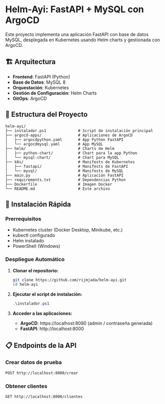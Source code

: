 # Helm-Ayi: FastAPI + MySQL con ArgoCD

Este proyecto implementa una aplicación FastAPI con base de datos MySQL, desplegada en Kubernetes usando Helm charts y gestionada con ArgoCD.

## 🏗️ Arquitectura

- **Frontend**: FastAPI (Python)
- **Base de Datos**: MySQL 8
- **Orquestación**: Kubernetes
- **Gestión de Configuración**: Helm Charts
- **GitOps**: ArgoCD

## 📁 Estructura del Proyecto

```
helm-ayi/
├── instalador.ps1              # Script de instalación principal
├── argocd-apps/                # Aplicaciones de ArgoCD
│   ├── argocdpython.yaml       # App Python FastAPI
│   └── argocdmysql.yaml        # App MySQL
├── helm/                       # Charts de Helm
│   ├── python-chart/           # Chart para la app Python
│   └── mysql-chart/            # Chart para MySQL
├── k8s/                        # Manifests de Kubernetes
│   ├── fastapi/                # Manifests de FastAPI
│   └── mysql/                  # Manifests de MySQL
├── main.py                     # Aplicación FastAPI
├── requirements.txt            # Dependencias Python
├── Dockerfile                  # Imagen Docker
└── README.md                   # Este archivo
```

## 🚀 Instalación Rápida

### Prerrequisitos

- Kubernetes cluster (Docker Desktop, Minikube, etc.)
- kubectl configurado
- Helm instalado
- PowerShell (Windows)

### Despliegue Automático

1. **Clonar el repositorio:**
   ```bash
   git clone https://github.com/rijmjada/helm-ayi.git
   cd helm-ayi
   ```

2. **Ejecutar el script de instalación:**
   ```powershell
   .\instalador.ps1
   ```

3. **Acceder a las aplicaciones:**
   - **ArgoCD**: https://localhost:8080 (admin / contraseña generada)
   - **FastAPI**: http://localhost:8000

## 📋 Endpoints de la API

### Crear datos de prueba
```bash
POST http://localhost:8000/crear
```

### Obtener clientes
```bash
GET http://localhost:8000/clientes
``` 